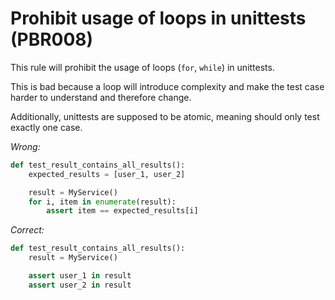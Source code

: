 # Prohibit usage of loops in unittests (PBR008)

This rule will prohibit the usage of loops (`for`, `while`) in unittests.

This is bad because a loop will introduce complexity and make the test case harder to understand and therefore change.

Additionally, unittests are supposed to be atomic, meaning should only test exactly one case.

*Wrong:*

```python
def test_result_contains_all_results():
    expected_results = [user_1, user_2]

    result = MyService()
    for i, item in enumerate(result):
        assert item == expected_results[i]
```

*Correct:*

```python
def test_result_contains_all_results():
    result = MyService()

    assert user_1 in result
    assert user_2 in result
```
